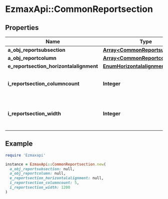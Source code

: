 # EzmaxApi::CommonReportsection

## Properties

| Name | Type | Description | Notes |
| ---- | ---- | ----------- | ----- |
| **a_obj_reportsubsection** | [**Array&lt;CommonReportsubsection&gt;**](CommonReportsubsection.md) |  |  |
| **a_obj_reportcolumn** | [**Array&lt;CommonReportcolumn&gt;**](CommonReportcolumn.md) |  |  |
| **e_reportsection_horizontalalignment** | [**EnumHorizontalalignment**](EnumHorizontalalignment.md) |  |  |
| **i_reportsection_columncount** | **Integer** | The number of Reportcolumns in the Reportsection |  |
| **i_reportsection_width** | **Integer** | The combined width of all the Reportcolumns in the Reportsection |  |

## Example

```ruby
require 'Ezmaxapi'

instance = EzmaxApi::CommonReportsection.new(
  a_obj_reportsubsection: null,
  a_obj_reportcolumn: null,
  e_reportsection_horizontalalignment: null,
  i_reportsection_columncount: 5,
  i_reportsection_width: 1200
)
```

